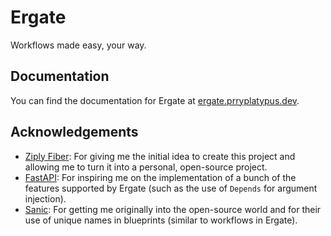 # Ergate
Workflows made easy, your way.

## Documentation
You can find the documentation for Ergate at [ergate.prryplatypus.dev](https://ergate.prryplatypus.dev).

## Acknowledgements
- [Ziply Fiber](https://ziplyfiber.com): For giving me the initial idea to create this project and allowing me to turn it into a personal, open-source project.
- [FastAPI](https://github.com/tiangolo/fastapi): For inspiring me on the implementation of a bunch of the features supported by Ergate (such as the use of `Depends` for argument injection).
- [Sanic](https://github.com/sanic-org/sanic): For getting me originally into the open-source world and for their use of unique names in blueprints (similar to workflows in Ergate).
